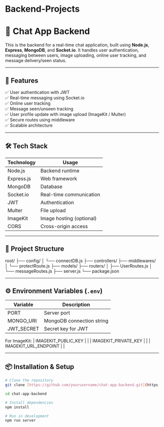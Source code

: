 # Backend-Projects

# 💬 Chat App Backend

This is the backend for a real-time chat application, built using **Node.js**, **Express**, **MongoDB**, and **Socket.io**. It handles user authentication, messaging between users, image uploading, online user tracking, and message delivery/seen status.

---

## 🚀 Features

✅ User authentication with JWT  
✅ Real-time messaging using Socket.io  
✅ Online user tracking  
✅ Message seen/unseen tracking  
✅ User profile update with image upload (ImageKit / Multer)  
✅ Secure routes using middleware  
✅ Scalable architecture  

---

## 🛠️ Tech Stack

| Technology   | Usage |
|-------------|--------|
| Node.js     | Backend runtime |
| Express.js  | Web framework |
| MongoDB     | Database |
| Socket.io   | Real-time communication |
| JWT         | Authentication |
| Multer      | File upload |
| ImageKit    | Image hosting (optional) |
| CORS        | Cross-origin access |

---

## 📁 Project Structure

root/
├── config/
│ └── connectDB.js
├── controllers/
├── middlewares/
│ └── protectRoute.js
├── models/
├── routers/
│ ├── UserRoutes.js
│ └── messageRoutes.js
├── server.js
└── package.json

---

## ⚙️ Environment Variables (`.env`)

| Variable | Description |
|----------|------------|
| PORT | Server port |
| MONGO_URI | MongoDB connection string |
| JWT_SECRET | Secret key for JWT |

For ImageKit:
| IMAGEKIT_PUBLIC_KEY | |
| IMAGEKIT_PRIVATE_KEY | |
| IMAGEKIT_URL_ENDPOINT | |

---

## 📦 Installation & Setup

```bash
# Clone the repository
git clone [https://github.com/yourusername/chat-app-backend.git](https://github.com/Safiul-Alam-Sarker/Backend-Projects)

cd chat-app-backend

# Install dependencies
npm install

# Run in development
npm run server
